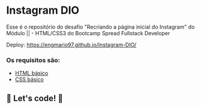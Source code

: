# Instagram DIO

Esse é o repositório do desafio "Recriando a página inicial do Instagram" do Módulo || - HTML/CSS3 do Bootcamp Spread Fullstack Developer

Deploy: https://engmario97.github.io/Instagram-DIO/

### Os requisitos são:

* [HTML básico](https://www.w3schools.com/html/)
* [CSS básico](https://developer.mozilla.org/pt-BR/docs/Web/CSS)

## 🚀 Let's code! 🚀
